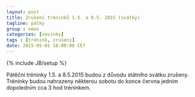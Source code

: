 ```yaml
---
layout: post
title: Zrušení tréninků 1.5. a 8.5. 2015 (svátky)
tagline: pátky
group : news
categories: [novinky]
tags : [trénink, zrušení]
date: 2015-05-01 18:00:00 CET
---
```

{% include JB/setup %}

Pátěční tréninky 1.5. a 8.5.2015 budou z důvodu státního svátku zrušeny.
Tréninky budou nahrazeny některou sobotu do konce června jedním dopoledním cca 3 hod tréninkem.
